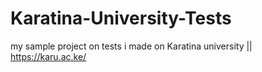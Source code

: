 # Karatina-University-Tests
my sample project on  tests i made on Karatina university || https://karu.ac.ke/
